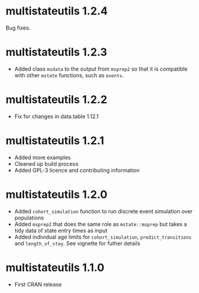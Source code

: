 # multistateutils 1.2.4

Bug fixes.

# multistateutils 1.2.3

  - Added class `msdata` to the output from `msprep2` so that it is compatible with other `mstate` functions, such as `events`. 
  
# multistateutils 1.2.2

  - Fix for changes in data.table 1.12.1

# multistateutils 1.2.1

  - Added more examples
  - Cleaned up build process
  - Added GPL-3 licence and contributing information
  
# multistateutils 1.2.0

  - Added `cohort_simulation` function to run discrete event simulation over populations
  - Added `msprep2` that does the same role as `mstate::msprep` but takes a tidy data of state entry times as input
  - Added individual age limits for `cohort_simulation`, `predict_transitions` and `length_of_stay`. See vignette for futher details

# multistateutils 1.1.0

  - First CRAN release



